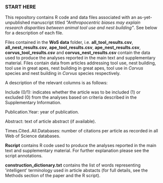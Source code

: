 ### START HERE ###

This repository contains R code and data files associated with an as-yet-unpublished manuscript titled _"Anthropocentric biases may explain research disparities between animal tool use and nest building"_. See below for a description of each file.

Files contained in the **WoS data** folder, i.e. **all_tool_results.csv**, **all_nest_results.csv**, **ape_tool_results.csv**, **ape_nest_results.csv**, **corvus_tool_results.csv** and **corvus_nest_results.csv** contain the data used to produce the analyses reported in the main text and supplementary material. Files contain data from articles addressing tool use, nest building, tool use in great apes, nest building in great apes, tool use in _Corvus_ species and nest building in _Corvus_ species respectively.

A description of the relevant columns is as follows:

Include (0/1): indicates whether the article was to be included (1) or excluded (0) from the analyses based on criteria described in the Supplementary Information.

Publication.Year: year of publication.

Abstract: text of article abstract (if available).

Times.Cited..All.Databases: number of citations per article as recorded in all Web of Science databases.

**Rscript** contains R code used to produce the analyses reported in the main text and supplementary material. For further explanation please see the script annotations.

**construction_dictionary.txt** contains the list of words representing 'intelligent' terminology used in article abstacts (for full details, see the Methods section of the paper and the R script). 

